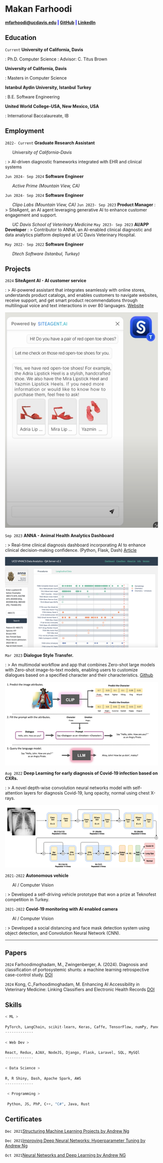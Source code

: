 # Makan Farhoodi

<span style="color:blue">**<a href="mailto:mfarhoodi@ucdavis.edu">mfarhoodi@ucdavis.edu</a>
|
<a href="https://github.com/MakanFar" target="_blank">GitHub</a>
|
<a href="https://www.linkedin.com/in/makan-farhoodi-470120133/" target="_blank">LinkedIn</a>**</span>


## **Education**

`Current` **University of California, Davis**

: Ph.D. Computer Science
: Advisor: C. Titus Brown

**University of California, Davis**

: Masters in Computer Science


**Istanbul Aydin University, Istanbul Turkey**

: B.E. Software Engineering

**United World College-USA, New Mexico, USA**

: International Baccalaureate, IB


## **Employment**

`2022- Current` **Graduate Research Assistant**

&nbsp; &nbsp; &nbsp; _University of California-Davis_

: >   AI-driven diagnostic frameworks integrated with EHR and clinical systems

`Jun 2024- Sep 2024` **Software Engineer**

&nbsp; &nbsp; &nbsp; _Active Prime (Mountain View, CA)_

`Jun 2024- Sep 2024` **Software Engineer**

&nbsp; &nbsp; &nbsp; _Clipo Labs (Mountain View, CA)_
`Jun 2023- Sep 2023` **Product Manager**
: >   SiteAgent, an AI agent leveraging generative AI to enhance customer engagement and support.

&nbsp; &nbsp; &nbsp; _UC Davis School of Veterinary Medicine_
`May 2023- Sep 2023` **AI/APP Developer**
: >   Contributor to ANNA, an AI-enabled clinical diagnostic and data analytics platform deployed at UC Davis Veterinary Hospital.



`May 2022- Sep 2022` **Software Engineer**

&nbsp; &nbsp; &nbsp; _Dtech Software (Istanbul, Turkey)_


## **Projects**




`2024` **SiteAgent AI - AI customer service**

: >  AI-powered assistant that integrates seamlessly with online stores, understands product catalogs, and enables customers to navigate websites, receive support, and get smart product recommendations through multilingual voice and text interactions in over 80 languages. [Website](https://siteagent.ai)

<!-- image -->
<p align="center"><img src="siteagent.png"></p>

`Sep 2023` **ANNA - Animal Health Analytics Dashboard**

: >  Real-time clinical diagnosis dashboard incorporating AI to enhance clinical decision-making confidence. (Python, Flask, Dash) [Article](https://www.vetmed.ucdavis.edu/news/uc-davis-researchers-exploring-data-and-ai-tools-animal-health-diagnosis-and-treatment)

<!-- image -->
<p align="center"><img src="anna.png"></p>


`Mar 2023` **Dialogue Style Transfer.**

: >  An multimodal workflow and app that combines Zero-shot large models with Zero-shot image-to-text models, enabling users to customize dialogues based on a specified character and their characteristics. [Github](https://github.com/MakanFar/StyleMyDialogue)

<!-- image -->
<p align="center"><img src="StyleDia.jpg"></p>

`Aug 2022` **Deep Learning for early diagnosis of Covid-19 infection based on CXRs.**

: > A novel depth-wise convolution neural networks model with self-attention layers for diagnosis Covid-19, lung opacity, normal using chest X-rays.

<!-- image -->
<p align="center"><img src="coatnet.png"></p>


`2021-2022` **Autonomous vehicle**

&nbsp; &nbsp; &nbsp; AI / Computer Vision

: > Developed a self-driving vehicle prototype that won a prize at Teknofest competition in Turkey.

`2021-2022` **Covid-19 monitoring with AI enabled camera**

&nbsp; &nbsp; &nbsp; AI / Computer Vision

: > Developed a social distancing and face mask detection system using object detection, and Convolution Neural Network (CNN).

---------------------------------------------------------------------------------

## **Papers**

`2024` Farhoodimoghadam, M., Zwingenberger, A. (2024). Diagnosis and classification of portosystemic shunts: a machine learning retrospective case-control study.
[DOI](https://doi.org/10.3389/fvets.2024.1291318)

`2024` Kong, C.,Farhoodimoghadam, M. Enhancing AI Accessibility in Veterinary Medicine: Linking Classifiers and Electronic Health Records 
[DOI](https://doi.org/10.48550/arXiv.2410.14625)


## **Skills**

```python
< ML > 

PyTorch, LangChain, scikit-learn, Keras, Caffe, TensorFlow, numPy, Pandas, Matplotlib, spaCy
-------------

< Web Dev >

React, Redux, AJAX, NodeJS, Django, Flask, Laravel, SQL, MySQl
-------------

< Data Science >

R, R Shiny, Dash, Apache Spark, AWS
-------------

 < Programming >
 
 Python, JS, PhP, C++, "C#", Java, Rust
```
## **Certificates**

`Dec 2021`[Structuring Machine Learning Projects by Andrew Ng](https://www.coursera.org/account/accomplishments/verify/F2CACVRGW3GA?utm_source=link&utm_medium=certificate&utm_content=cert_image&utm_campaign=sharing_cta&utm_product=course)

`Dec 2021`[Improving Deep Neural Networks: Hyperparameter Tuning by Andrew Ng](https://www.google.com/url?sa=D&q=https://coursera.org/share/950fa2bf7c35381d7d02107e825989d0&ust=1665343980000000&usg=AOvVaw3FTohU3yWWr27JqcStFYju&hl=en)

`Oct 2021`[Neural Networks and Deep Learning by Andrew NG](https://www.google.com/url?sa=D&q=https://coursera.org/share/62b824a53175fceae44e4e50ca5207ff&ust=1665343980000000&usg=AOvVaw19A2FZQjZrLN6QEMM0kLov&hl=en)

